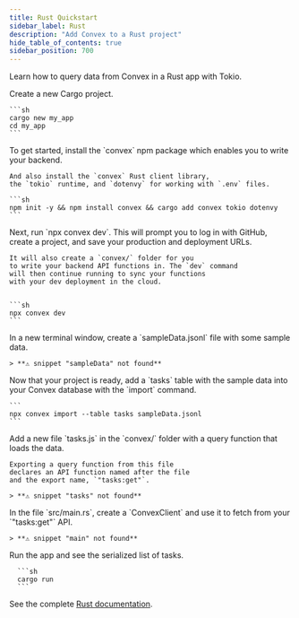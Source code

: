 ```yaml
---
title: Rust Quickstart
sidebar_label: Rust
description: "Add Convex to a Rust project"
hide_table_of_contents: true
sidebar_position: 700
---
```





Learn how to query data from Convex in a Rust app with Tokio.

<StepByStep>
  <Step title="Create a Cargo project">
    Create a new Cargo project.

    ```sh
    cargo new my_app
    cd my_app
    ```

  </Step>
  <Step title="Install the Convex client and server libraries">
    To get started, install the `convex` npm
    package which enables you to write your
    backend.

    And also install the `convex` Rust client library,
    the `tokio` runtime, and `dotenvy` for working with `.env` files.

    ```sh
    npm init -y && npm install convex && cargo add convex tokio dotenvy
    ```

  </Step>
  <Step title="Set up a Convex dev deployment">
    Next, run `npx convex dev`. This
    will prompt you to log in with GitHub,
    create a project, and save your production and deployment URLs.

    It will also create a `convex/` folder for you
    to write your backend API functions in. The `dev` command
    will then continue running to sync your functions
    with your dev deployment in the cloud.


    ```sh
    npx convex dev
    ```

  </Step>

  <Step title="Create sample data for your database">
    In a new terminal window, create a `sampleData.jsonl`
    file with some sample data.

    > **⚠ snippet "sampleData" not found**

  </Step>

  <Step title="Add the sample data to your database">
    Now that your project is ready, add a `tasks` table
    with the sample data into your Convex database with
    the `import` command.

    ```
    npx convex import --table tasks sampleData.jsonl
    ```

  </Step>

  <Step title="Expose a database query">
    Add a new file `tasks.js` in the `convex/` folder
    with a query function that loads the data.

    Exporting a query function from this file
    declares an API function named after the file
    and the export name, `"tasks:get"`.

    > **⚠ snippet "tasks" not found**

  </Step>

  <Step title="Connect the app to your backend">
    In the file `src/main.rs`, create a `ConvexClient` and use it
    to fetch from your `"tasks:get"` API.
    
    > **⚠ snippet "main" not found**

  </Step>

  <Step title="Run the app">
      Run the app and see the serialized list of tasks.

      ```sh
      cargo run
      ```

  </Step>

</StepByStep>

See the complete [Rust documentation](https://docs.rs/convex/latest/convex/).
